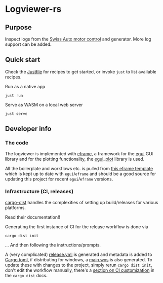 # Logviewer-rs

## Purpose

Inspect logs from the [Swiss Auto motor control](https://github.com/luftkode/mbed-motor-control) and generator. More log support can be added.



## Quick start

Check the [Justfile](Justfile) for recipes to get started, or invoke `just` to list available recipes.


Run as a native app

```
just run
```

Serve as WASM on a local web server

```
just serve
```

## Developer info

### The code

The logviewer is implemented with [eframe](https://github.com/emilk/egui/tree/master/crates/eframe), a framework for the [egui](https://github.com/emilk/egui) GUI library and for the plotting functionality, the [egui_plot](https://github.com/emilk/egui_plot) library is used.

All the boilerplate and workflows etc. is pulled from [this eframe template](https://github.com/emilk/eframe_template) which is kept up to date with `egui`/`eframe` and should be a good source for updating this project for recent `egui`/`eframe` versions.

### Infrastructure (CI, releases)

[cargo-dist](https://github.com/axodotdev/cargo-dist) handles the complexities of setting up build/releases for various platforms.

Read their documentation!!

Generating the first instance of CI for the release workflow is done via

```shell
cargo dist init
```
... And then following the instructions/prompts.

A (very complicated) [release.yml](.github/workflows/release.yml) is generated and metadata is added to [Cargo.toml](Cargo.toml), if distributing for windows, a [main.wxs](wix/main.wxs) is also generated. To update these with changes to the project, simply rerun `cargo dist init`, don't edit the workflow manually, there's a [section on CI customization](https://opensource.axo.dev/cargo-dist/book/ci/customizing.html) in the `cargo dist` docs.